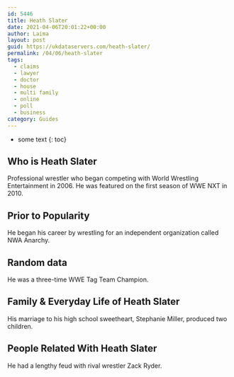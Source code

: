 ```yaml
---
id: 5446
title: Heath Slater
date: 2021-04-06T20:01:22+00:00
author: Laima
layout: post
guid: https://ukdataservers.com/heath-slater/
permalink: /04/06/heath-slater
tags:
  - claims
  - lawyer
  - doctor
  - house
  - multi family
  - online
  - poll
  - business
category: Guides
---
```


* some text
{: toc}


## Who is Heath Slater
                  
                  
                  
Professional wrestler who began competing with World Wrestling Entertainment in 2006. He was featured on the first season of WWE NXT in 2010.
                  
              
            
              
            
                
                
                
## Prior to Popularity
                  
                  
                  
He began his career by wrestling for an independent organization called NWA Anarchy.
                  
              
            
              
            
                
                
                
## Random data
                  
                  
                  
He was a three-time WWE Tag Team Champion.
                  
              
            
              
            
                
                
                
## Family & Everyday Life of Heath Slater
                  
                  
                  
His marriage to his high school sweetheart, Stephanie Miller, produced two children.
                  
              
            
              
            
                
                
                
## People Related With Heath Slater
                  
                  
                  
He had a lengthy feud with rival wrestler Zack Ryder.
                  
              
            
              
            
                
              
            
              
              
            
            
              
            
          
          
          